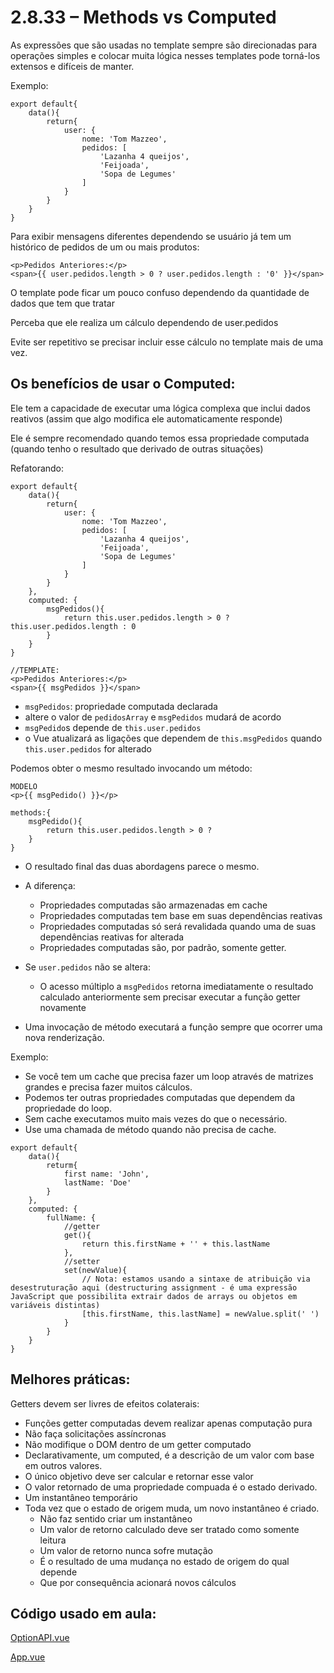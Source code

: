 # 2.8.33 – Methods vs Computed

As expressões que são usadas no template sempre são direcionadas para operações simples e colocar muita lógica nesses templates pode torná-los extensos e difíceis de manter.

Exemplo:

```
export default{
    data(){
        return{
            user: {
                nome: 'Tom Mazzeo',
                pedidos: [
                    'Lazanha 4 queijos', 
                    'Feijoada',
                    'Sopa de Legumes'
                ]
            }
        }
    }
}
```

Para exibir mensagens diferentes dependendo se usuário já tem um histórico de pedidos de um ou mais produtos:
```
<p>Pedidos Anteriores:</p>
<span>{{ user.pedidos.length > 0 ? user.pedidos.length : '0' }}</span>
```

O template pode ficar um pouco confuso dependendo da quantidade de dados que tem que tratar

Perceba que ele realiza um cálculo dependendo de user.pedidos

Evite ser repetitivo se precisar incluir esse cálculo no template mais de uma vez.

## Os benefícios de usar o Computed:

Ele tem a capacidade de executar uma lógica complexa que inclui dados reativos (assim que algo modifica ele automaticamente responde)

Ele é sempre recomendado quando temos essa propriedade computada (quando tenho o resultado que derivado de outras situações)

Refatorando:
```
export default{
    data(){
        return{
            user: {
                nome: 'Tom Mazzeo',
                pedidos: [
                    'Lazanha 4 queijos',
                    'Feijoada',
                    'Sopa de Legumes'
                ]
            }
        }
    },
    computed: {
        msgPedidos(){
            return this.user.pedidos.length > 0 ? this.user.pedidos.length : 0 
        }
    }
}

//TEMPLATE:
<p>Pedidos Anteriores:</p>
<span>{{ msgPedidos }}</span>
```

- ```msgPedidos```: propriedade computada declarada
- altere o valor de ```pedidosArray``` e ```msgPedidos``` mudará de acordo
- ```msgPedido```s depende de ```this.user.pedidos```
- o Vue atualizará as ligações que dependem de ```this.msgPedidos``` quando ```this.user.pedidos``` for alterado
  
Podemos obter o mesmo resultado invocando um método:
```
MODELO
<p>{{ msgPedido() }}</p>

methods:{
    msgPedido(){
        return this.user.pedidos.length > 0 ? 
    }
}
```

- O resultado final das duas abordagens parece o mesmo.
- A diferença:
    - Propriedades computadas são armazenadas em cache
    - Propriedades computadas tem base em suas dependências reativas
    - Propriedades computadas só será revalidada quando uma de suas dependências reativas for alterada
    - Propriedades computadas são, por padrão,  somente getter.

- Se ```user.pedidos``` não se altera:
    - O acesso múltiplo a ```msgPedidos``` retorna imediatamente o resultado calculado anteriormente sem precisar executar a função getter novamente

- Uma invocação de método executará a função sempre que ocorrer uma nova renderização.

Exemplo:

- Se você tem um cache que precisa fazer um loop através de matrizes grandes e precisa fazer muitos cálculos.
- Podemos ter outras propriedades computadas que dependem da propriedade do loop.
- Sem cache executamos muito mais vezes do que o necessário.
- Use uma chamada de método quando não precisa de cache.
  
```
export default{
    data(){
        returm{
            first name: 'John',
            lastName: 'Doe'
        }
    },
    computed: {
        fullName: {
            //getter
            get(){
                return this.firstName + '' + this.lastName
            },
            //setter
            set(newValue){
                // Nota: estamos usando a sintaxe de atribuição via desestruturação aqui (destructuring assignment - é uma expressão JavaScript que possibilita extrair dados de arrays ou objetos em variáveis distintas)
                [this.firstName, this.lastName] = newValue.split(' ')
            }
        }
    }
}
```

## Melhores práticas:

Getters devem ser livres de efeitos colaterais:
- Funções getter computadas devem realizar apenas computação pura
- Não faça solicitações assíncronas
- Não modifique o DOM dentro de um getter computado
- Declarativamente, um computed, é a descrição de um valor com base em outros valores.
- O único objetivo deve ser calcular e retornar esse valor
- O valor retornado de uma propriedade compuada é o estado derivado.
- Um instantâneo temporário
- Toda vez que o estado de origem muda, um novo instantâneo é criado.
    - Não faz sentido criar um instantâneo
    - Um valor de retorno calculado deve ser tratado como somente leitura
    - Um valor de retorno nunca sofre mutação
    - É o resultado de uma mudança no estado de origem do qual depende
    - Que por consequência acionará novos cálculos

## Código usado em aula:

[OptionAPI.vue](https://github.com/kelvya/projeto_rotas/blob/master/src/components/OptionAPI.vue)

[App.vue](https://github.com/kelvya/projeto_rotas/blob/master/src/App.vue)

